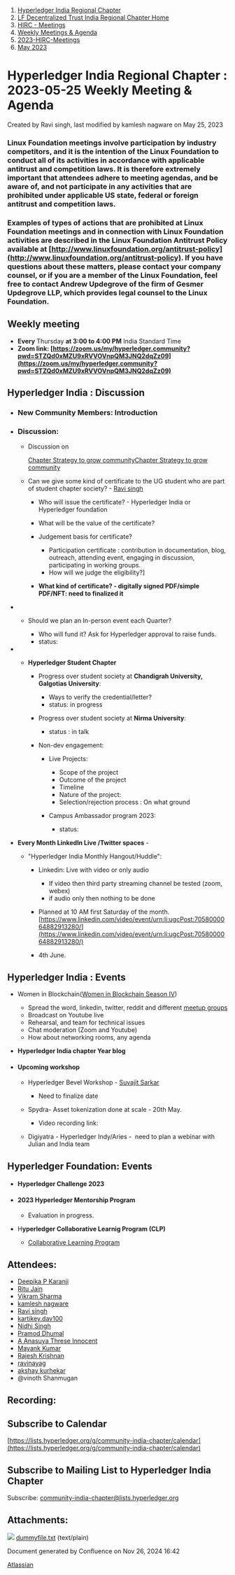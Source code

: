 1. [Hyperledger India Regional Chapter](index.html)
2. [LF Decentralized Trust India Regional Chapter Home](LF-Decentralized-Trust-India-Regional-Chapter-Home_19169282.html)
3. [HIRC - Meetings](HIRC---Meetings_19169350.html)
4. [Weekly Meetings &amp; Agenda](19169352.html)
5. [2023-HIRC-Meetings](2023-HIRC-Meetings_19170487.html)
6. [May 2023](May-2023_19170734.html)

# Hyperledger India Regional Chapter : 2023-05-25 Weekly Meeting &amp; Agenda

Created by Ravi singh, last modified by kamlesh nagware on May 25, 2023

### **Linux Foundation meetings involve participation by industry competitors, and it is the intention of the Linux Foundation to conduct all of its activities in accordance with applicable antitrust and competition laws. It is therefore extremely important that attendees adhere to meeting agendas, and be aware of, and not participate in any activities that are prohibited under applicable US state, federal or foreign antitrust and competition laws.**

### **Examples of types of actions that are prohibited at Linux Foundation meetings and in connection with Linux Foundation activities are described in the Linux Foundation Antitrust Policy available at [http://www.linuxfoundation.org/antitrust-policy](http://www.linuxfoundation.org/antitrust-policy). If you have questions about these matters, please contact your company counsel, or if you are a member of the Linux Foundation, feel free to contact Andrew Updegrove of the firm of Gesmer Updegrove LLP, which provides legal counsel to the Linux Foundation.**

## **Weekly meeting**

- **Every** Thursday **at 3:00 to 4:00 PM** India Standard Time
- **Zoom link: [https://zoom.us/my/hyperledger.community?pwd=STZQd0xMZU9xRVVOVnpQM3JNQ2dqZz09](https://zoom.us/my/hyperledger.community?pwd=STZQd0xMZU9xRVVOVnpQM3JNQ2dqZz09)**

## **Hyperledger India : Discussion**

- ### New Community Members: Introduction

<!--THE END-->

- ### **Discussion:**
  
  - Discussion on
    
    [Chapter Strategy to grow community](attachments/19170840/19170841.txt)[Chapter Strategy to grow community](https://lf-hyperledger.atlassian.net/wiki/display/HIRC/Chapter+Strategy+to+grow+community)
  - Can we give some kind of certificate to the UG student who are part of student chapter society? - [Ravi singh](https://lf-hyperledger.atlassian.net/wiki/people/6207b125f5d29a0068fd3a32?ref=confluence)
    
    - Who will issue the certificate? - Hyperledger India or Hyperledger foundation
    - What will be the value of the certificate?
    - Judgement basis for certificate?
      
      - Participation certificate : contribution in documentation, blog, outreach, attending event, engaging in discussion, participating in working groups.
      - How will we judge the eligibility?]
    - **What kind of certificate? - digitally signed PDF/simple PDF/NFT: need to finalized it**

<!--THE END-->

- - Should we plan an In-person event each Quarter?
    
    - Who will fund it? Ask for Hyperledger approval to raise funds.
    - status:
- - **Hyperledger Student Chapter**
    
    - Progress over student society at **Chandigrah University, Galgotias University**:
      
      - Ways to verify the credential/letter?
      - status: in progress
    - Progress over student society at **Nirma University**:
      
      - status : in talk
    - Non-dev engagement:
      
      - Live Projects:
        
        - Scope of the project
        - Outcome of the project
        - Timeline
        - Nature of the project:
        - Selection/rejection process : On what ground
      - Campus Ambassador program 2023:
        
        - status:

<!--THE END-->

- **Every Month LinkedIn Live /Twitter spaces** -
  
  - "Hyperledger India Monthly Hangout/Huddle":
    
    - Linkedin: Live with video or only audio
      
      - If video then third party streaming channel be tested (zoom, webex)
      - if audio only then nothing to be done
    - Planned at 10 AM first Saturday of the month. [https://www.linkedin.com/video/event/urn:li:ugcPost:7058000064882913280/](https://www.linkedin.com/video/event/urn:li:ugcPost:7058000064882913280/)
    - 4th June.

## **Hyperledger India : Events**

- Women in Blockchain([Women in Blockchain Season IV](https://lf-hyperledger.atlassian.net/wiki/display/HIRC/Women+in+Blockchain+Season+IV))
  
  - Spread the word, linkedin, twitter, reddit and different [meetup groups](List-of-meetup-groups-in-India_19169332.html)
  - Broadcast on Youtube live
  - Rehearsal, and team for technical issues
  - Chat moderation (Zoom and Youtube)
  - How about networking rooms, any agenda

<!--THE END-->

- **Hyperledger India chapter Year blog**

<!--THE END-->

- #### **Upcoming workshop**
  
  - Hyperledger Bevel Workshop - [Suvajit Sarkar](https://lf-hyperledger.atlassian.net/wiki/people/712020:9a33b8cc-fcb9-4626-9e09-7f700c9c2300?ref=confluence) 
    
    - Need to finalize date
  - Spydra- Asset tokenization done at scale - 20th May.
    
    - Video recording link:
  - Digiyatra - Hyperledger Indy/Aries -  need to plan a webinar with Julian and India team

## **Hyperledger Foundation: Events**

- #### Hyperledger Challenge 2023
- #### 2023 Hyperledger Mentorship Program
  
  - Evaluation in progress.
- H**yperledger Collaborative Learnig Program (CLP)**
  
  - [Collaborative Learning Program](https://lf-hyperledger.atlassian.net/wiki/spaces/CLP/overview)

## Attendees:

- [Deepika P Karanji](https://lf-hyperledger.atlassian.net/wiki/people/712020:34119971-4220-42fd-b14f-cf9dee0205ef?ref=confluence)
- [Ritu Jain](https://lf-hyperledger.atlassian.net/wiki/people/557058:5c9c59c5-fd5d-49e5-9535-364abb623584?ref=confluence)
- [Vikram Sharma](https://lf-hyperledger.atlassian.net/wiki/people/712020:af0c3f29-e190-4dc2-9098-9266b1dc0dab?ref=confluence)
- [kamlesh nagware](https://lf-hyperledger.atlassian.net/wiki/people/557058:8e1fc425-f938-4b39-ad13-9cd8b0ddde52?ref=confluence)
- [Ravi singh](https://lf-hyperledger.atlassian.net/wiki/people/6207b125f5d29a0068fd3a32?ref=confluence)
- [kartikey.dav100](https://lf-hyperledger.atlassian.net/wiki/people/5d5fd1d08de8420ca06d3048?ref=confluence)
- [Nidhi Singh](https://lf-hyperledger.atlassian.net/wiki/people/712020:0f4b10ea-b6e4-43be-8d68-0fbeb9d94639?ref=confluence)
- [Pramod Dhumal](https://lf-hyperledger.atlassian.net/wiki/people/557058:427a3e79-fd4e-4ef4-8cd7-8b2ea92d65e7?ref=confluence)
- [A Anasuya Threse Innocent](https://lf-hyperledger.atlassian.net/wiki/people/712020:661aa2f0-0e5a-4e8d-b57b-de10204ea99b?ref=confluence)
- [Mayank Kumar](https://lf-hyperledger.atlassian.net/wiki/people/5f0af229502ce1001dfbe5f8?ref=confluence)
- [Rajesh Krishnan](https://lf-hyperledger.atlassian.net/wiki/people/712020:edfbbf83-28be-4c2e-8863-7b0570fb781e?ref=confluence)
- [ravinayag](https://lf-hyperledger.atlassian.net/wiki/people/5df677a6588f6e0cb032f7b6?ref=confluence)
- [akshay kurhekar](https://lf-hyperledger.atlassian.net/wiki/people/5dab3a4f79330a0c3582c691?ref=confluence)
- @vinoth Shanmugan

## Recording:

## Subscribe to Calendar

[https://lists.hyperledger.org/g/community-india-chapter/calendar](https://lists.hyperledger.org/g/community-india-chapter/calendar)

## Subscribe to Mailing List to Hyperledger India Chapter

Subscribe: [community-india-chapter@lists.hyperledger.org](mailto:community-india-chapter@lists.hyperledger.org)

## Attachments:

![](images/icons/bullet_blue.gif) [dummyfile.txt](attachments/19170840/19170841.txt) (text/plain)

Document generated by Confluence on Nov 26, 2024 16:42

[Atlassian](http://www.atlassian.com/)

